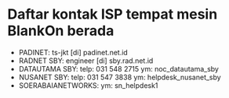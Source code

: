 # Daftar kontak ISP tempat mesin BlankOn berada
* PADINET: ts-jkt [di] padinet.net.id
* RADNET SBY: engineer [di] sby.rad.net.id
* DATAUTAMA SBY: telp: 031 548 2715 ym: noc_datautama_sby
* NUSANET SBY: telp: 031 547 3838 ym: helpdesk_nusanet_sby
* SOERABAIANETWORKS: ym: sn_helpdesk1

